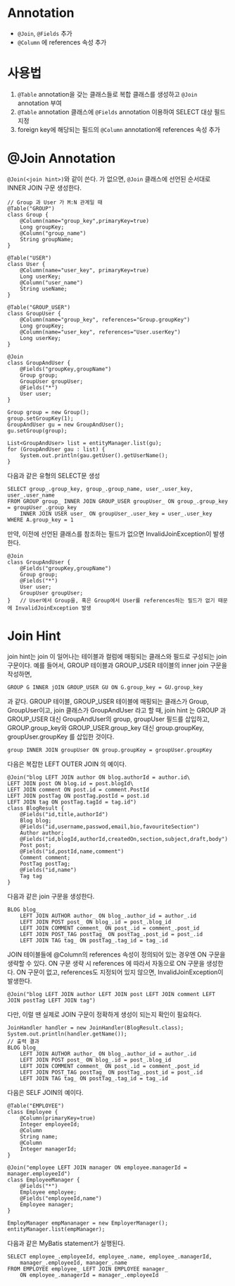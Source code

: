 # Annotation #

  * `@Join`, `@Fields` 추가
  * `@Column` 에 references 속성 추가

# 사용법 #

  1. `@Table` annotation을 갖는 클래스들로 복합 클래스를 생성하고 `@Join` annotation 부여
  1. `@Table` annotation 클래스에 `@Fields` annotation 이용하여 SELECT 대상 필드 지정
  1. foreign key에 해당되는 필드의 `@Column` annotation에 references 속성 추가

# @Join Annotation #

`@Join(<join hint>)`와 같이 쓴다. <join hint> 가 없으면, `@Join` 클래스에 선언된 순서대로 INNER JOIN 구문 생성한다.

```
// Group 과 User 가 M:N 관계일 때
@Table("GROUP")
class Group {
    @Column(name="group_key",primaryKey=true)
    Long groupKey;
    @Column("group_name")
    String groupName;
}

@Table("USER")
class User {
    @Column(name="user_key", primaryKey=true)
    Long userKey;
    @Column("user_name")
    String useName;
}

@Table("GROUP_USER")
class GroupUser {
    @Column(name="group_key", references="Group.groupKey")
    Long groupKey;
    @Column(name="user_key", references="User.userKey")
    Long userKey;
}

@Join
class GroupAndUser {
    @Fields("groupKey,groupName")
    Group group;
    GroupUser groupUser;
    @Fields("*")
    User user;
}

Group group = new Group();
group.setGroupKey(1);
GroupAndUser gu = new GroupAndUser();
gu.setGroup(group);

List<GroupAndUser> list = entityManager.list(gu);
for (GroupAndUser gau : list) {
    System.out.println(gau.getUser().getUserName();
}
```

다음과 같은 유형의 SELECT문 생성

```
SELECT group_.group_key, group_.group_name, user_.user_key, user_.user_name
FROM GROUP group_ INNER JOIN GROUP_USER groupUser_ ON group_.group_key = groupUser_.group_key
    INNER JOIN USER user_ ON groupUser_.user_key = user_.user_key
WHERE A.group_key = 1
```

만약, 이전에 선언된 클래스를 참조하는 필드가 없으면 InvalidJoinException이 발생한다.

```
@Join
class GroupAndUser {
    @Fields("groupKey,groupName")
    Group group;
    @Fields("*")
    User user;
    GroupUser groupUser;
}   // User에서 Group을, 혹은 Group에서 User를 references하는 필드가 없기 때문에 InvalidJoinException 발생
```

# Join Hint #

join hint는 join 이 일어나는 테이블과 컬럼에 매핑되는 클래스와 필드로 구성되는 join 구문이다. 예를 들어서, GROUP 테이블과 GROUP\_USER 테이블의 inner join 구문을 작성하면,

```
GROUP G INNER jOIN GROUP_USER GU ON G.group_key = GU.group_key
```

과 같다. GROUP 테이블, GROUP\_USER 테이블에 매핑되는 클래스가 Group, GroupUser이고, join 클래스가 GroupAndUser 라고 할 때, join hint 는 GROUP 과 GROUP\_USER 대신 GroupAndUser의 group, groupUser 필드를 삽입하고, GROUP.group\_key와 GROUP\_USER.group\_key 대신 group.groupKey, groupUser.groupKey 를 삽입한 것이다.

```
group INNER JOIN groupUser ON group.groupKey = groupUser.groupKey
```

다음은 복잡한 LEFT OUTER JOIN 의 예이다.

```
@Join("blog LEFT JOIN author ON blog.authorId = author.id\
LEFT JOIN post ON blog.id = post.blogId\
LEFT JOIN comment ON post.id = comment.PostId
LEFT JOIN postTag ON postTag.postId = post.id
LEFT JOIN tag ON postTag.tagId = tag.id")
class BlogResult {
    @Fields("id,title,authorId")
    Blog blog;
    @Fields("id,username,passwod,email,bio,favouriteSection")
    Author author;
    @Fields("id,blogId,authorId,createdOn,section,subject,draft,body")
    Post post;
    @Fields("id,postId,name,comment")
    Comment comment;
    PostTag postTag;
    @Fields("id,name")
    Tag tag
}
```

다음과 같은 join 구문을 생성한다.

```
BLOG blog_
    LEFT JOIN AUTHOR author_ ON blog_.author_id = author_.id
    LEFT JOIN POST post_ ON blog_.id = post_.blog_id
    LEFT JOIN COMMENT comment_ ON post_.id = comment_.post_id
    LEFT JOIN POST_TAG postTag_ ON postTag_.post_id = post_.id
    LEFT JOIN TAG tag_ ON postTag_.tag_id = tag_.id
```

JOIN 테이블들에 @Column의 references 속성이 정의되어 있는 경우엔 ON 구문을 생략할 수 있다. ON 구문 생략 시 references 에 따라서 자동으로 ON 구문을 생성한다. ON 구문이 없고, references도 지정되어 있지 않으면, InvalidJoinException이 발생한다.

```
@Join("blog LEFT JOIN author LEFT JOIN post LEFT JOIN comment LEFT JOIN postTag LEFT JOIN tag")
```

다만, 이럴 땐 실제로 JOIN 구문이 정확하게 생성이 되는지 확인이 필요하다.

```
JoinHandler handler = new JoinHandler(BlogResult.class);
System.out.println(handler.getName());
// 출력 결과
BLOG blog_
    LEFT JOIN AUTHOR author_ ON blog_.author_id = author_.id
    LEFT JOIN POST post_ ON blog_.id = post_.blog_id
    LEFT JOIN COMMENT comment_ ON post_.id = comment_.post_id
    LEFT JOIN POST_TAG postTag_ ON postTag_.post_id = post_.id
    LEFT JOIN TAG tag_ ON postTag_.tag_id = tag_.id
```

다음은 SELF JOIN의 예이다.

```
@Table("EMPLOYEE")
class Employee {
    @Column(primaryKey=true)
    Integer employeeId;
    @Column
    String name;
    @Column
    Integer managerId;
}

@Join("employee LEFT JOIN manager ON employee.managerId = manager.employeeId")
class EmployeeManager {
    @Fields("*")
    Employee employee;
    @Fields("employeeId,name")
    Employee manager;
}

EmployManager empMananager = new EmployerManager();
entityManager.list(empManager);
```

다음과 같은 MyBatis statement가 실행된다.

```
SELECT employee_.employeeId, employee_.name, employee_.managerId,
    manager_.employeeId, manager_.name
FROM EMPLOYEE employee_ LEFT JOIN EMPLOYEE manager_
    ON employee_.managerId = manager_.employeeId
```